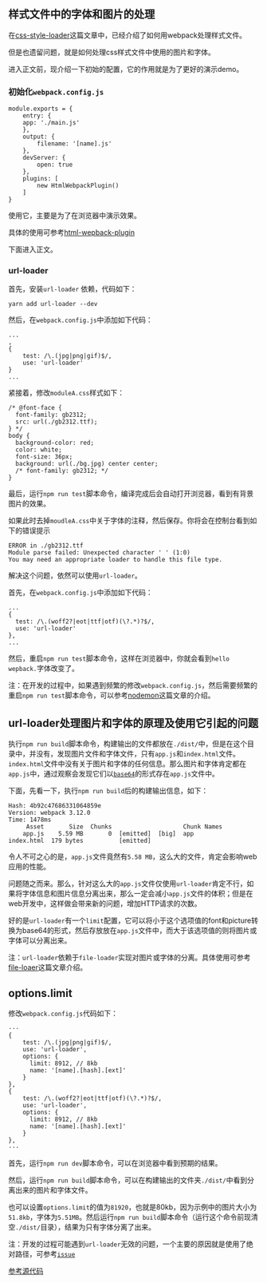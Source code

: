 ## 样式文件中的字体和图片的处理

在[css-style-loader](https://github.com/lvzhenbang/webpack-learning/tree/master/doc/first/css-style-loader.md)这篇文章中，已经介绍了如何用webpack处理样式文件。

但是也遗留问题，就是如何处理css样式文件中使用的图片和字体。

进入正文前，现介绍一下初始的配置，它的作用就是为了更好的演示demo。

### 初始化`webpack.config.js`

```
module.exports = {
	entry: {
    app: './main.js'
	},
	output: {
		filename: '[name].js'
	},
	devServer: {
		open: true
	},
	plugins: [
		new HtmlWebpackPlugin()
	]
}

```

使用它，主要是为了在浏览器中演示效果。

具体的使用可参考[html-wepback-plugin](https://github.com/lvzhenbang/webpack-learning/tree/master/doc/first/htmlwebpackplugin.md)

下面进入正文。

### url-loader

首先，安装`url-loader` 依赖，代码如下：

```
yarn add url-loader --dev
```

然后，在`webpack.config.js`中添加如下代码：

```
...
,
{
    test: /\.(jpg|png|gif)$/,
    use: 'url-loader'
}
...
```

紧接着，修改`moduleA.css`样式如下：

```
/* @font-face {
  font-family: gb2312;
  src: url(./gb2312.ttf);
} */
body {
  background-color: red;
  color: white;
  font-size: 36px;
  background: url(./bg.jpg) center center;
  /* font-family: gb2312; */
}
```

最后，运行`npm run test`脚本命令，编译完成后会自动打开浏览器，看到有背景图片的效果。

如果此时去掉`moudleA.css`中关于字体的注释，然后保存。你将会在控制台看到如下的错误提示

```
ERROR in ./gb2312.ttf
Module parse failed: Unexpected character ' ' (1:0)
You may need an appropriate loader to handle this file type.
```

解决这个问题，依然可以使用`url-loader`。

首先，在`webpack.config.js`中添加如下代码：

```
...
{
  test: /\.(woff2?|eot|ttf|otf)(\?.*)?$/,
  use: 'url-loader'
},
...
```

然后，重启`npm run test`脚本命令，这样在浏览器中，你就会看到`hello wepback.`字体改变了。

注：在开发的过程中，如果遇到频繁的修改`webpack.config.js`，然后需要频繁的重启`npm run test`脚本命令，可以参考[nodemon](https://github.com/lvzhenbang/webpack-learning/tree/master/doc/first/nodemon.md)这篇文章的介绍。

## url-loader处理图片和字体的原理及使用它引起的问题

执行`npm run build`脚本命令，构建输出的文件都放在`./dist/`中，但是在这个目录中，并没有，发现图片文件和字体文件，只有`app.js`和`index.html`文件。`index.html`文件中没有关于图片和字体的任何信息。那么图片和字体肯定都在`app.js`中，通过观察会发现它们以[`base64`](http://stephenscaff.com/articles/2013/09/font-face-and-base64-data-uri/)的形式存在`app.js`文件中。

下面，先看一下，执行`npm run build`后的构建输出信息，如下：

```
Hash: 4b92c47686331064859e
Version: webpack 3.12.0
Time: 1478ms
     Asset       Size  Chunks                    Chunk Names
    app.js    5.59 MB       0  [emitted]  [big]  app
index.html  179 bytes          [emitted]
```

令人不可之心的是，`app.js`文件竟然有`5.58 MB`，这么大的文件，肯定会影响web应用的性能。

问题随之而来。那么，针对这么大的`app.js`文件仅使用`url-loader`肯定不行，如果将字体信息和图片信息分离出来，那么一定会减小`app.js`文件的体积；但是在web开发中，这样做会带来新的问题，增加HTTP请求的次数。

好的是`url-loader`有一个`limit`配置，它可以将小于这个选项值的font和picture转换为base64的形式，然后存放放在`app.js`文件中，而大于该选项值的则将图片或字体可以分离出来。


注：`url-loader`依赖于`file-loader`实现对图片或字体的分离。具体使用可参考[file-loaer](https://github.com/lvzhenbang/webpack-learning/tree/master/doc/first/file-loader.md)这篇文章介绍。

## options.limit

修改`webpack.config.js`代码如下：

```
···
{
    test: /\.(jpg|png|gif)$/,
    use: 'url-loader',
    options: {
      limit: 8912, // 8kb
      name: '[name].[hash].[ext]'
    }
},
{
    test: /\.(woff2?|eot|ttf|otf)(\?.*)?$/,
    use: 'url-loader',
    options: {
      limit: 8912, // 8kb
      name: '[name].[hash].[ext]'
    }
},
···
```

首先，运行`npm run dev`脚本命令，可以在浏览器中看到预期的结果。

然后，运行`npm run build`脚本命令，可以在构建输出的文件夹`./dist/`中看到分离出来的图片和字体文件。

也可以设置`options.limit`的值为`81920`，也就是80kb，因为示例中的图片大小为`51.8kb`，字体为`5.51MB`。然后运行`npm run build`脚本命令（运行这个命令前现清空`./dist/`目录），结果为只有字体分离了出来。

注：开发的过程可能遇到`url-loader`无效的问题，一个主要的原因就是使用了绝对路径，可参考[` issue `](https://github.com/lvzhenbang/webpack-play/blob/master/doc/other/issue.md#url-loader-%E6%97%A0%E6%B3%95%E5%A4%84%E7%90%86backgorund-iamge-url)

[参考源代码](https://github.com/lvzhenbang/webpack-learning/tree/master/demo/example-2.2)